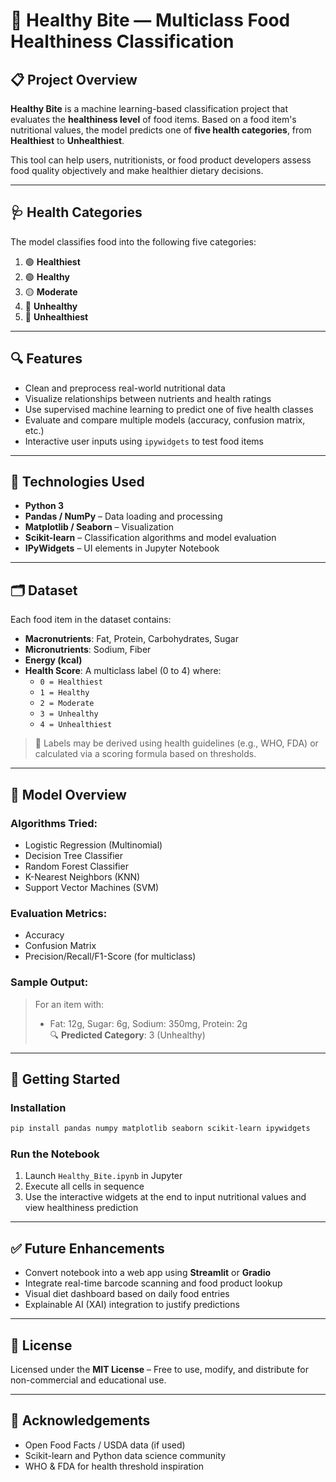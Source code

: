 
# 🥗 Healthy Bite — Multiclass Food Healthiness Classification

## 📋 Project Overview

**Healthy Bite** is a machine learning-based classification project that evaluates the **healthiness level** of food items. Based on a food item's nutritional values, the model predicts one of **five health categories**, from **Healthiest** to **Unhealthiest**.

This tool can help users, nutritionists, or food product developers assess food quality objectively and make healthier dietary decisions.

---

## 🩺 Health Categories

The model classifies food into the following five categories:

1. 🟢 **Healthiest**  
2. 🟢 **Healthy**  
3. 🟡 **Moderate**  
4. 🔴 **Unhealthy**  
5. 🔴 **Unhealthiest**

---

## 🔍 Features

- Clean and preprocess real-world nutritional data  
- Visualize relationships between nutrients and health ratings  
- Use supervised machine learning to predict one of five health classes  
- Evaluate and compare multiple models (accuracy, confusion matrix, etc.)  
- Interactive user inputs using `ipywidgets` to test food items

---

## 🧰 Technologies Used

- **Python 3**
- **Pandas / NumPy** – Data loading and processing  
- **Matplotlib / Seaborn** – Visualization  
- **Scikit-learn** – Classification algorithms and model evaluation  
- **IPyWidgets** – UI elements in Jupyter Notebook

---

## 🗂️ Dataset

Each food item in the dataset contains:
- **Macronutrients**: Fat, Protein, Carbohydrates, Sugar  
- **Micronutrients**: Sodium, Fiber  
- **Energy (kcal)**  
- **Health Score**: A multiclass label (0 to 4) where:
  - `0 = Healthiest`
  - `1 = Healthy`
  - `2 = Moderate`
  - `3 = Unhealthy`
  - `4 = Unhealthiest`

> 🧠 Labels may be derived using health guidelines (e.g., WHO, FDA) or calculated via a scoring formula based on thresholds.

---

## 🧠 Model Overview

### Algorithms Tried:
- Logistic Regression (Multinomial)
- Decision Tree Classifier
- Random Forest Classifier
- K-Nearest Neighbors (KNN)
- Support Vector Machines (SVM)

### Evaluation Metrics:
- Accuracy
- Confusion Matrix
- Precision/Recall/F1-Score (for multiclass)

### Sample Output:
> For an item with:  
> - Fat: 12g, Sugar: 6g, Sodium: 350mg, Protein: 2g  
> 🔍 **Predicted Category**: 3 (Unhealthy)

---

## 🚀 Getting Started

### Installation

```bash
pip install pandas numpy matplotlib seaborn scikit-learn ipywidgets
```

### Run the Notebook

1. Launch `Healthy_Bite.ipynb` in Jupyter  
2. Execute all cells in sequence  
3. Use the interactive widgets at the end to input nutritional values and view healthiness prediction  

---

## ✅ Future Enhancements

- Convert notebook into a web app using **Streamlit** or **Gradio**  
- Integrate real-time barcode scanning and food product lookup  
- Visual diet dashboard based on daily food entries  
- Explainable AI (XAI) integration to justify predictions

---

## 📄 License

Licensed under the **MIT License** – Free to use, modify, and distribute for non-commercial and educational use.

---

## 🙌 Acknowledgements

- Open Food Facts / USDA data (if used)
- Scikit-learn and Python data science community
- WHO & FDA for health threshold inspiration

